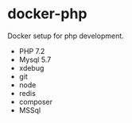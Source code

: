 # docker-php

Docker setup for php development.

* PHP 7.2
* Mysql 5.7
* xdebug
* git
* node
* redis
* composer
* MSSql
